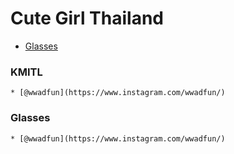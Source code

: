 # Cute Girl Thailand 

- [Glasses](###Glasses) 

### KMITL
	* [@wwadfun](https://www.instagram.com/wwadfun/)


### Glasses
	* [@wwadfun](https://www.instagram.com/wwadfun/)